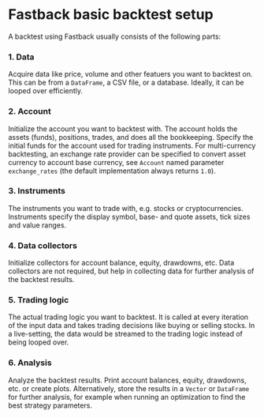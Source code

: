# Fastback basic backtest setup

A backtest using Fastback usually consists of the following parts:

### 1. Data

Acquire data like price, volume and other featuers you want to backtest on.
This can be from a `DataFrame`, a CSV file, or a database.
Ideally, it can be looped over efficiently.

### 2. Account

Initialize the account you want to backtest with.
The account holds the assets (funds), positions, trades, and does all the bookkeeping.
Specify the initial funds for the account used for trading instruments. For multi-currency backtesting, an exchange rate provider can be specified to convert asset currency to account base currency, see `Account` named parameter `exchange_rates` (the default implementation always returns `1.0`).

### 3. Instruments

The instruments you want to trade with, e.g. stocks or cryptocurrencies.
Instruments specify the display symbol, base- and quote assets, tick sizes and value ranges.

### 4. Data collectors

Initialize collectors for account balance, equity, drawdowns, etc.
Data collectors are not required, but help in collecting data for further analysis of the backtest results.

### 5. Trading logic

The actual trading logic you want to backtest.
It is called at every iteration of the input data and takes trading decisions like buying or selling stocks. In a live-setting, the data would be streamed to the trading logic instead of being looped over.

### 6. Analysis

Analyze the backtest results.
Print account balances, equity, drawdowns, etc. or create plots. Alternatively, store the results in a `Vector` or `DataFrame` for further analysis, for example when running an optimization to find the best strategy parameters.
